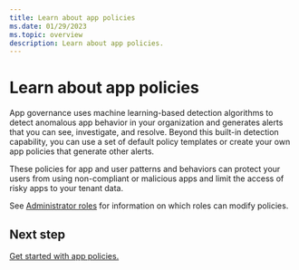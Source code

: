 ```yaml
---
title: Learn about app policies
ms.date: 01/29/2023
ms.topic: overview
description: Learn about app policies.
---
```


# Learn about app policies

App governance uses machine learning-based detection algorithms to detect anomalous app behavior in your organization and generates alerts that you can see, investigate, and resolve. Beyond this built-in detection capability, you can use a set of default policy templates or create your own app policies that generate other alerts.

These policies for app and user patterns and behaviors can protect your users from using non-compliant or malicious apps and limit the access of risky apps to your tenant data.

See [Administrator roles](app-governance-get-started.md#roles) for information on which roles can modify policies.

## Next step

[Get started with app policies.](app-governance-app-policies-get-started.md)
